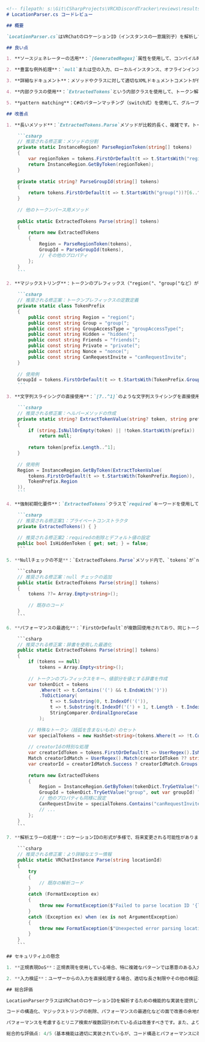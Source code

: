 ```markdown
<!-- filepath: s:\Git\CSharpProjects\VRCXDiscordTracker\reviews\results\program\LocationParser.md -->
# LocationParser.cs コードレビュー

## 概要

`LocationParser.cs`はVRChatのロケーションID（インスタンスの一意識別子）を解析して、ワールドID、インスタンス名、インスタンスタイプ、リージョンなどの情報を抽出するクラスです。正規表現を使用してロケーションIDを解析し、さまざまなトークンの組み合わせからインスタンスの種類を決定します。

## 良い点

1. **ソースジェネレーターの活用**：`[GeneratedRegex]`属性を使用して、コンパイル時に最適化された正規表現コードを生成しています。

2. **豊富な例外処理**：`null`または空の入力、ローカルインスタンス、オフラインインスタンス、トラベリングインスタンスなど、サポートされていないケースに対して適切な例外をスローしています。

3. **詳細なドキュメント**：メソッドやクラスに対して適切なXMLドキュメントコメントが付けられています。

4. **内部クラスの使用**：`ExtractedTokens`という内部クラスを使用して、トークン解析の詳細を隠蔽しています。

5. **pattern matching**：C#のパターンマッチング（switch式）を使用して、グループアクセスタイプに基づくインスタンスタイプの選択を行っています。

## 改善点

1. **長いメソッド**：`ExtractedTokens.Parse`メソッドが比較的長く、複雑です。トークンタイプごとに小さなメソッドに分割すると、読みやすさが向上します。

    ```csharp
    // 推奨される修正案：メソッドの分割
    private static InstanceRegion? ParseRegionToken(string[] tokens)
    {
        var regionToken = tokens.FirstOrDefault(t => t.StartsWith("region("))?[7..^1];
        return InstanceRegion.GetByToken(regionToken);
    }
    
    private static string? ParseGroupId(string[] tokens)
    {
        return tokens.FirstOrDefault(t => t.StartsWith("group("))?[6..^1];
    }
    
    // 他のトークンパース用メソッド
    
    public static ExtractedTokens Parse(string[] tokens)
    {
        return new ExtractedTokens
        {
            Region = ParseRegionToken(tokens),
            GroupId = ParseGroupId(tokens),
            // その他のプロパティ
        };
    }
    ```

2. **マジックストリング**：トークンのプレフィックス（"region("、"group("など）が文字列リテラルとして複数の場所に散在しています。これらを定数として定義すると、一貫性と保守性が向上します。

    ```csharp
    // 推奨される修正案：トークンプレフィックスの定数定義
    private static class TokenPrefix
    {
        public const string Region = "region(";
        public const string Group = "group(";
        public const string GroupAccessType = "groupAccessType(";
        public const string Hidden = "hidden(";
        public const string Friends = "friends(";
        public const string Private = "private(";
        public const string Nonce = "nonce(";
        public const string CanRequestInvite = "canRequestInvite";
    }
    
    // 使用例
    GroupId = tokens.FirstOrDefault(t => t.StartsWith(TokenPrefix.Group))?[TokenPrefix.Group.Length..^1],
    ```

3. **文字列スライシングの直接使用**：`[7..^1]`のような文字列スライシングを直接使用していますが、これはエラーが発生しやすく、意図が分かりにくいです。ヘルパーメソッドを作成すると良いでしょう。

    ```csharp
    // 推奨される修正案：ヘルパーメソッドの作成
    private static string? ExtractTokenValue(string? token, string prefix)
    {
        if (string.IsNullOrEmpty(token) || !token.StartsWith(prefix))
            return null;
            
        return token[prefix.Length..^1];
    }
    
    // 使用例
    Region = InstanceRegion.GetByToken(ExtractTokenValue(
        tokens.FirstOrDefault(t => t.StartsWith(TokenPrefix.Region)),
        TokenPrefix.Region
    )),
    ```

4. **強制初期化要件**：`ExtractedTokens`クラスで`required`キーワードを使用してブール型プロパティを必須にしていますが、Parse静的ファクトリメソッド以外でインスタンスを作成することは想定されていないようです。コンストラクタを`private`にして外部からのインスタンス作成を制限する、または`required`を削除して初期値（false）に依存するなどの選択肢があります。

    ```csharp
    // 推奨される修正案1：プライベートコンストラクタ
    private ExtractedTokens() { }
    
    // 推奨される修正案2：requiredの削除とデフォルト値の設定
    public bool IsHiddenToken { get; set; } = false;
    ```

5. **Nullチェックの不足**：`ExtractedTokens.Parse`メソッド内で、`tokens`が`null`の場合の対処が行われていません。

    ```csharp
    // 推奨される修正案：null チェックの追加
    public static ExtractedTokens Parse(string[] tokens)
    {
        tokens ??= Array.Empty<string>();
        
        // 既存のコード
    }
    ```

6. **パフォーマンスの最適化**：`FirstOrDefault`が複数回使用されており、同じトークンに対して複数回のリニア検索が行われています。トークンをディクショナリに変換することで、検索効率を向上させることができます。

    ```csharp
    // 推奨される修正案：辞書を使用した最適化
    public static ExtractedTokens Parse(string[] tokens)
    {
        if (tokens == null)
            tokens = Array.Empty<string>();
            
        // トークンのプレフィックスをキー、値部分を値とする辞書を作成
        var tokenDict = tokens
            .Where(t => t.Contains('(') && t.EndsWith(')'))
            .ToDictionary(
                t => t.Substring(0, t.IndexOf('(')),
                t => t.Substring(t.IndexOf('(') + 1, t.Length - t.IndexOf('(') - 2),
                StringComparer.OrdinalIgnoreCase
            );
        
        // 特殊なトークン（括弧を含まないもの）のセット
        var specialTokens = new HashSet<string>(tokens.Where(t => !t.Contains('(')), StringComparer.OrdinalIgnoreCase);
        
        // creatorIdの特別な処理
        var creatorIdToken = tokens.FirstOrDefault(t => UserRegex().IsMatch(t));
        Match creatorIdMatch = UserRegex().Match(creatorIdToken ?? string.Empty);
        var creatorId = creatorIdMatch.Success ? creatorIdMatch.Groups["userId"].Value : null;
        
        return new ExtractedTokens
        {
            Region = InstanceRegion.GetByToken(tokenDict.TryGetValue("region", out var region) ? region : null),
            GroupId = tokenDict.TryGetValue("group", out var groupId) ? groupId : null,
            // 他のプロパティも同様に設定
            CanRequestInvite = specialTokens.Contains("canRequestInvite"),
            // ...
        };
    }
    ```

7. **解析エラーの処理**：ロケーションIDの形式が多様で、将来変更される可能性がありますが、解析エラーの処理が限定的です。より堅牢なエラー処理と、解析できなかった部分の情報を提供するとよいでしょう。

    ```csharp
    // 推奨される修正案：より詳細なエラー情報
    public static VRChatInstance Parse(string locationId)
    {
        try
        {
            // 既存の解析コード
        }
        catch (FormatException ex)
        {
            throw new FormatException($"Failed to parse location ID '{locationId}': {ex.Message}", ex);
        }
        catch (Exception ex) when (ex is not ArgumentException)
        {
            throw new FormatException($"Unexpected error parsing location ID '{locationId}': {ex.Message}", ex);
        }
    }
    ```

## セキュリティ上の懸念

1. **正規表現DoS**：正規表現を使用している場合、特に複雑なパターンでは悪意のある入力によってリソース枯渇攻撃（ReDoS）が可能になる場合があります。ただし、このケースでは`RegexOptions.Compiled`が使用されており、生成された正規表現も比較的単純なため、リスクは低いと思われます。

2. **入力検証**：ユーザーからの入力を直接処理する場合、適切な長さ制限やその他の検証が望ましいですが、現状でも基本的な入力検証は行われています。

## 総合評価

LocationParserクラスはVRChatのロケーションIDを解析するための機能的な実装を提供しています。正規表現と文字列処理を適切に使用しており、様々なケースに対応できるように設計されています。

コードの構造化、マジックストリングの削除、パフォーマンスの最適化などの面で改善の余地がありますが、全体としては堅牢な実装となっています。特に、異なるインスタンスタイプやトークンの組み合わせを適切に処理できる点は評価できます。

パフォーマンスを考慮するとリニア検索が複数回行われている点は改善すべきです。また、より保守しやすく拡張性の高いコードにするために、定数の定義やヘルパーメソッドの導入を検討する価値があります。

総合的な評価点: 4/5（基本機能は適切に実装されているが、コード構造とパフォーマンスに改善の余地がある）
```
